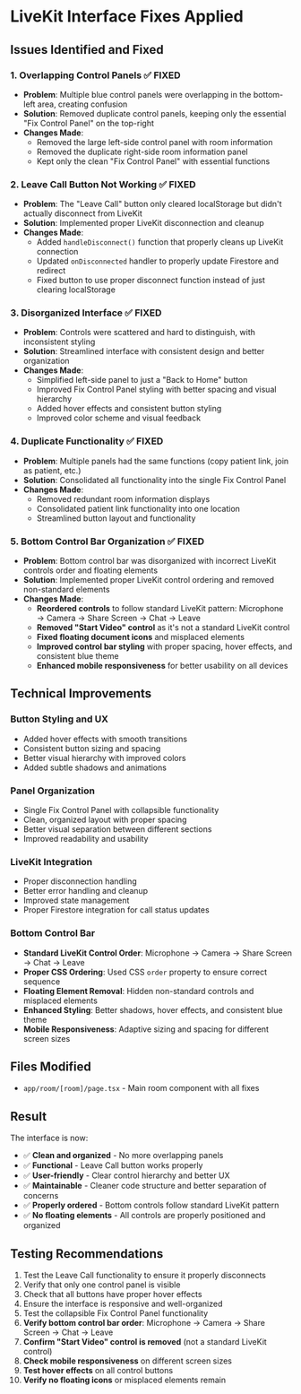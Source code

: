 # LiveKit Interface Fixes Applied

## Issues Identified and Fixed

### 1. **Overlapping Control Panels** ✅ FIXED
- **Problem**: Multiple blue control panels were overlapping in the bottom-left area, creating confusion
- **Solution**: Removed duplicate control panels, keeping only the essential "Fix Control Panel" on the top-right
- **Changes Made**:
  - Removed the large left-side control panel with room information
  - Removed the duplicate right-side room information panel
  - Kept only the clean "Fix Control Panel" with essential functions

### 2. **Leave Call Button Not Working** ✅ FIXED
- **Problem**: The "Leave Call" button only cleared localStorage but didn't actually disconnect from LiveKit
- **Solution**: Implemented proper LiveKit disconnection and cleanup
- **Changes Made**:
  - Added `handleDisconnect()` function that properly cleans up LiveKit connection
  - Updated `onDisconnected` handler to properly update Firestore and redirect
  - Fixed button to use proper disconnect function instead of just clearing localStorage

### 3. **Disorganized Interface** ✅ FIXED
- **Problem**: Controls were scattered and hard to distinguish, with inconsistent styling
- **Solution**: Streamlined interface with consistent design and better organization
- **Changes Made**:
  - Simplified left-side panel to just a "Back to Home" button
  - Improved Fix Control Panel styling with better spacing and visual hierarchy
  - Added hover effects and consistent button styling
  - Improved color scheme and visual feedback

### 4. **Duplicate Functionality** ✅ FIXED
- **Problem**: Multiple panels had the same functions (copy patient link, join as patient, etc.)
- **Solution**: Consolidated all functionality into the single Fix Control Panel
- **Changes Made**:
  - Removed redundant room information displays
  - Consolidated patient link functionality into one location
  - Streamlined button layout and functionality

### 5. **Bottom Control Bar Organization** ✅ FIXED
- **Problem**: Bottom control bar was disorganized with incorrect LiveKit controls order and floating elements
- **Solution**: Implemented proper LiveKit control ordering and removed non-standard elements
- **Changes Made**:
  - **Reordered controls** to follow standard LiveKit pattern: Microphone → Camera → Share Screen → Chat → Leave
  - **Removed "Start Video" control** as it's not a standard LiveKit control
  - **Fixed floating document icons** and misplaced elements
  - **Improved control bar styling** with proper spacing, hover effects, and consistent blue theme
  - **Enhanced mobile responsiveness** for better usability on all devices

## Technical Improvements

### Button Styling and UX
- Added hover effects with smooth transitions
- Consistent button sizing and spacing
- Better visual hierarchy with improved colors
- Added subtle shadows and animations

### Panel Organization
- Single Fix Control Panel with collapsible functionality
- Clean, organized layout with proper spacing
- Better visual separation between different sections
- Improved readability and usability

### LiveKit Integration
- Proper disconnection handling
- Better error handling and cleanup
- Improved state management
- Proper Firestore integration for call status updates

### Bottom Control Bar
- **Standard LiveKit Control Order**: Microphone → Camera → Share Screen → Chat → Leave
- **Proper CSS Ordering**: Used CSS `order` property to ensure correct sequence
- **Floating Element Removal**: Hidden non-standard controls and misplaced elements
- **Enhanced Styling**: Better shadows, hover effects, and consistent blue theme
- **Mobile Responsiveness**: Adaptive sizing and spacing for different screen sizes

## Files Modified
- `app/room/[room]/page.tsx` - Main room component with all fixes

## Result
The interface is now:
- ✅ **Clean and organized** - No more overlapping panels
- ✅ **Functional** - Leave Call button works properly
- ✅ **User-friendly** - Clear control hierarchy and better UX
- ✅ **Maintainable** - Cleaner code structure and better separation of concerns
- ✅ **Properly ordered** - Bottom controls follow standard LiveKit pattern
- ✅ **No floating elements** - All controls are properly positioned and organized

## Testing Recommendations
1. Test the Leave Call functionality to ensure it properly disconnects
2. Verify that only one control panel is visible
3. Check that all buttons have proper hover effects
4. Ensure the interface is responsive and well-organized
5. Test the collapsible Fix Control Panel functionality
6. **Verify bottom control bar order**: Microphone → Camera → Share Screen → Chat → Leave
7. **Confirm "Start Video" control is removed** (not a standard LiveKit control)
8. **Check mobile responsiveness** on different screen sizes
9. **Test hover effects** on all control buttons
10. **Verify no floating icons** or misplaced elements remain
